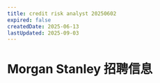 ```yaml
---
title: credit risk analyst 20250602
expired: false
createdDate: 2025-06-13
lastUpdated: 2025-09-03
---
```


# Morgan Stanley 招聘信息

<JobPostingTable job-posting-json-path="morgan-stanley/data/credit-risk-20250602.json"/>
